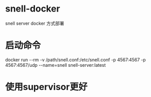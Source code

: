 # snell-docker
snell server docker 方式部署
# 启动命令
docker run  --rm  -v  /path/snell.conf:/etc/snell.conf   -p 4567:4567 -p 4567:4567/udp    --name=snell snell-server:latest
# 使用supervisor更好

